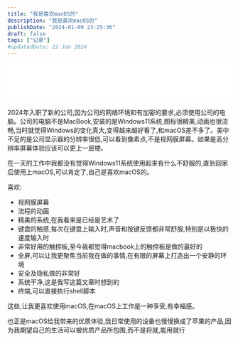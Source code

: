 ```yaml
---
title: "我是喜欢macOS的"
description: "我是喜欢macOS的"
publishDate: "2024-01-09 23:25:36"
draft: false
tags: ["记录"]
#updatedDate: 22 Jan 2024
---
```


<iframe frameborder="no" border="0" marginwidth="0" marginheight="0" width="100%" height=86 src="//music.163.com/outchain/player?type=3&id=2536071279&auto=0&height=66"></iframe>

2024年入职了新的公司,因为公司的网络环境和有加密的要求,必须使用公司的电脑。公司的电脑不是MacBook,安装的是Windows11系统,图标很精美,动画也很流畅,当时就觉得Windows的变化真大,变得越来越好看了,和macOS差不多了。美中不足的是公司显示器的分辨率很低,可以看到像素点,不是视网膜屏幕。如果是高分辨率屏幕体验应该可以更上一层楼。

在一天的工作中我都没有觉得Windows11系统使用起来有什么不舒服的,直到回家后使用上macOS,可以肯定了,自己是喜欢macOS的。

喜欢:
- 视网膜屏幕
- 流程的动画
- 精美的系统,在我看来是已经是艺术了
- 键盘的触感,每次在键盘上输入时,声音和按键反馈都非常舒服,特别是以极快的速度输入时
- 非常好用的触控板,至今我都觉得macbook上的触控板是做的最好的
- 全屏,可以让我更聚焦当前我在做的事情,在有限的屏幕上打造出一个安静的环境
- 安全及隐私做的非常好
- 系统干净,这是我写这篇文章时想到的
- 终端,可以直接执行shell脚本

这些,让我更喜欢使用macOS,在macOS上工作是一种享受,有幸福感。

也正是macOS给我带来的优质体验,我日常使用的设备也慢慢换成了苹果的产品,因为我期望自己的生活可以被优质产品所包围,而不是将就,能用就行
